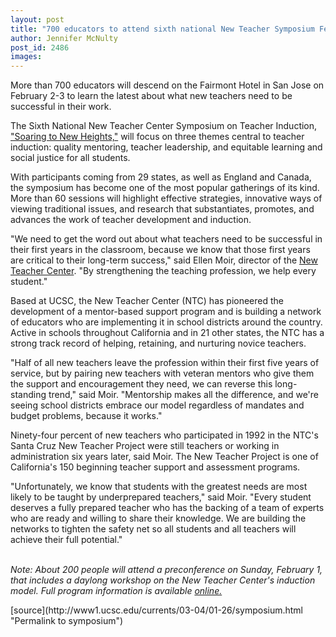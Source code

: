 ```yaml
---
layout: post
title: "700 educators to attend sixth national New Teacher Symposium February 2-3"
author: Jennifer McNulty
post_id: 2486
images:
---
```


<p>
  More than 700 educators will descend on the Fairmont Hotel in San Jose on February 2-3 to learn the latest about what new teachers need to be successful in their work.
</p>
<p>
  The Sixth National New Teacher Center Symposium on Teacher Induction, <a href="http://www.newteachercenter.org/TrainAnnual.shtml">"Soaring to New Heights,"</a> will focus on three themes central to teacher induction: quality mentoring, teacher leadership, and equitable learning and social justice for all students.<br>
</p>
<p>
  With participants coming from 29 states, as well as England and Canada, the symposium has become one of the most popular gatherings of its kind. More than 60 sessions will highlight effective strategies, innovative ways of viewing traditional issues, and research that substantiates, promotes, and advances the work of teacher development and induction.<br>
</p>
<p>
  "We need to get the word out about what teachers need to be successful in their first years in the classroom, because we know that those first years are critical to their long-term success," said Ellen Moir, director of the <a href="http://www.newteachercenter.org/">New Teacher Center</a>. "By strengthening the teaching profession, we help every student."<br>
</p>
<p>
  Based at UCSC, the New Teacher Center (NTC) has pioneered the development of a mentor-based support program and is building a network of educators who are implementing it in school districts around the country. Active in schools throughout California and in 21 other states, the NTC has a strong track record of helping, retaining, and nurturing novice teachers.<br>
</p>
<p>
  "Half of all new teachers leave the profession within their first five years of service, but by pairing new teachers with veteran mentors who give them the support and encouragement they need, we can reverse this long-standing trend," said Moir. "Mentorship makes all the difference, and we're seeing school districts embrace our model regardless of mandates and budget problems, because it works."<br>
</p>
<p>
  Ninety-four percent of new teachers who participated in 1992 in the NTC's Santa Cruz New Teacher Project were still teachers or working in administration six years later, said Moir. The New Teacher Project is one of California's 150 beginning teacher support and assessment programs.<br>
</p>
<p>
  "Unfortunately, we know that students with the greatest needs are most likely to be taught by underprepared teachers," said Moir. "Every student deserves a fully prepared teacher who has the backing of a team of experts who are ready and willing to share their knowledge. We are building the networks to tighten the safety net so all students and all teachers will achieve their full potential."<br>
  <br>
</p>
<p>
  <i>Note: About 200 people will attend a preconference on Sunday, February 1, that includes a daylong workshop on the New Teacher Center's induction model. Full program information is available <a href="http://www.newteachercenter.org/TrainAnnual.shtml">online.</a></i>
</p>
[source](http://www1.ucsc.edu/currents/03-04/01-26/symposium.html "Permalink to symposium")
